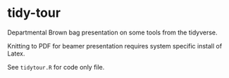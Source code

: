 # tidy-tour
Departmental Brown bag presentation on some tools from the tidyverse.

Knitting to PDF for beamer presentation requires system specific install of Latex.

See `tidytour.R` for code only file.
